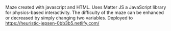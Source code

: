 Maze created with javascript and HTML. Uses Matter JS a JavaScript library for physics-based interactivity. The difficulty of the maze can be enhanced or decreased by simply changing two variables. Deployed to https://heuristic-jepsen-0bb3b5.netlify.com/
